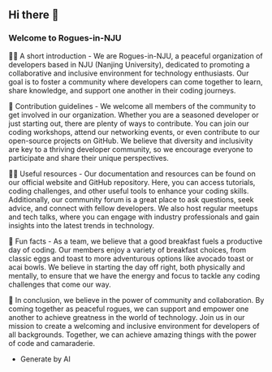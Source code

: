 ## Hi there 👋

### Welcome to Rogues-in-NJU
🙋‍♀️ A short introduction - We are Rogues-in-NJU, a peaceful organization of developers based in NJU (Nanjing University), dedicated to promoting a collaborative and inclusive environment for technology enthusiasts. Our goal is to foster a community where developers can come together to learn, share knowledge, and support one another in their coding journeys.

🌈 Contribution guidelines - We welcome all members of the community to get involved in our organization. Whether you are a seasoned developer or just starting out, there are plenty of ways to contribute. You can join our coding workshops, attend our networking events, or even contribute to our open-source projects on GitHub. We believe that diversity and inclusivity are key to a thriving developer community, so we encourage everyone to participate and share their unique perspectives.

👩‍💻 Useful resources - Our documentation and resources can be found on our official website and GitHub repository. Here, you can access tutorials, coding challenges, and other useful tools to enhance your coding skills. Additionally, our community forum is a great place to ask questions, seek advice, and connect with fellow developers. We also host regular meetups and tech talks, where you can engage with industry professionals and gain insights into the latest trends in technology.

🍿 Fun facts - As a team, we believe that a good breakfast fuels a productive day of coding. Our members enjoy a variety of breakfast choices, from classic eggs and toast to more adventurous options like avocado toast or acai bowls. We believe in starting the day off right, both physically and mentally, to ensure that we have the energy and focus to tackle any coding challenges that come our way.

🧙 In conclusion, we believe in the power of community and collaboration. By coming together as peaceful rogues, we can support and empower one another to achieve greatness in the world of technology. Join us in our mission to create a welcoming and inclusive environment for developers of all backgrounds. Together, we can achieve amazing things with the power of code and camaraderie.

* Generate by AI
